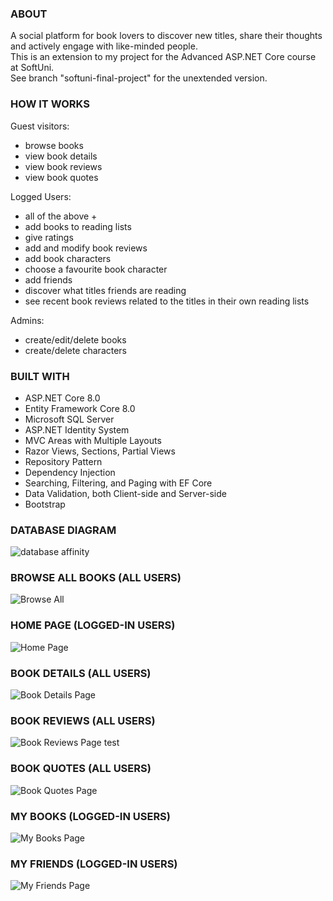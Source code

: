 ### ABOUT
A social platform for book lovers to discover new titles, share their thoughts and actively engage with like-minded people.<br/> 
This is an extension to my project for the Advanced ASP.NET Core course at SoftUni.<br/>
See branch "softuni-final-project" for the unextended version.

### HOW IT WORKS
Guest visitors:
- browse books
- view book details
- view book reviews
- view book quotes

Logged Users:
- all of the above +
- add books to reading lists
- give ratings
- add and modify book reviews
- add book characters
- choose a favourite book character
- add friends
- discover what titles friends are reading
- see recent book reviews related to the titles in their own reading lists

Admins:
- create/edit/delete books
- create/delete characters

### BUILT WITH
- ASP.NET Core 8.0
- Entity Framework Core 8.0
- Microsoft SQL Server
- ASP.NET Identity System
- MVC Areas with Multiple Layouts
- Razor Views, Sections, Partial Views
- Repository Pattern
- Dependency Injection
- Searching, Filtering, and Paging with EF Core
- Data Validation, both Client-side and Server-side
- Bootstrap

### DATABASE DIAGRAM
![database affinity](https://github.com/user-attachments/assets/c45ad1ac-b6e0-42db-bef3-2d7c1961bcfb)


### BROWSE ALL BOOKS (ALL USERS)
![Browse All](https://github.com/user-attachments/assets/9cedf9aa-93a8-42c3-9cc7-7a8fdb05b199)

### HOME PAGE (LOGGED-IN USERS)
![Home Page](https://github.com/user-attachments/assets/ba0814d9-d235-41f4-a958-9a925f90b2f2)

### BOOK DETAILS (ALL USERS)
![Book Details Page](https://github.com/user-attachments/assets/b923ae0d-ef4e-48d0-98b3-19171df28ada)

### BOOK REVIEWS (ALL USERS)
![Book Reviews Page test](https://github.com/user-attachments/assets/f4acf59d-ba21-4cc6-b8bb-d0a6bd5f163f)

### BOOK QUOTES (ALL USERS)
![Book Quotes Page](https://github.com/user-attachments/assets/8e8adf89-9029-4770-bad2-489157750ea7)

### MY BOOKS (LOGGED-IN USERS)
![My Books Page](https://github.com/user-attachments/assets/695f8516-7061-415a-bf52-7a4001f4d725)

### MY FRIENDS (LOGGED-IN USERS)
![My Friends Page](https://github.com/user-attachments/assets/2357521f-7267-4376-87fb-0d857aa4c8bd)









